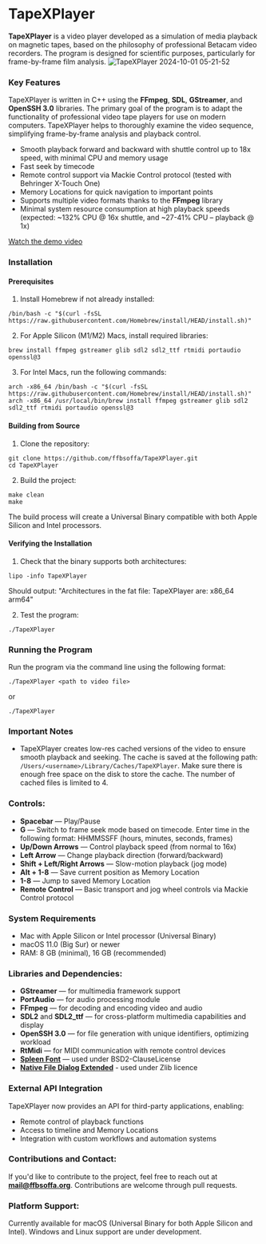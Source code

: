 # TapeXPlayer
**TapeXPlayer** is a video player developed as a simulation of media playback on magnetic tapes, based on the philosophy of professional Betacam video recorders. The program is designed for scientific purposes, particularly for frame-by-frame film analysis.
![TapeXPlayer 2024-10-01 05-21-52](https://github.com/user-attachments/assets/e47e35d5-a984-4cf0-928d-e46e38ca0eb0)
### Key Features
TapeXPlayer is written in C++ using the **FFmpeg**, **SDL**, **GStreamer**, and **OpenSSH 3.0** libraries. The primary goal of the program is to adapt the functionality of professional video tape players for use on modern computers. TapeXPlayer helps to thoroughly examine the video sequence, simplifying frame-by-frame analysis and playback control. 

- Smooth playback forward and backward with shuttle control up to 18x speed, with minimal CPU and memory usage
- Fast seek by timecode
- Remote control support via Mackie Control protocol (tested with Behringer X-Touch One)
- Memory Locations for quick navigation to important points
- Supports multiple video formats thanks to the **FFmpeg** library
- Minimal system resource consumption at high playback speeds (expected: ~132% CPU @ 16x shuttle, and ~27-41% CPU – playback @ 1x)

[Watch the demo video](https://www.youtube.com/watch?v=Mm4c1lp7Gz0)


### Installation

#### Prerequisites
1. Install Homebrew if not already installed:
```
/bin/bash -c "$(curl -fsSL https://raw.githubusercontent.com/Homebrew/install/HEAD/install.sh)"
```

2. For Apple Silicon (M1/M2) Macs, install required libraries:
```
brew install ffmpeg gstreamer glib sdl2 sdl2_ttf rtmidi portaudio openssl@3
```

3. For Intel Macs, run the following commands:
```
arch -x86_64 /bin/bash -c "$(curl -fsSL https://raw.githubusercontent.com/Homebrew/install/HEAD/install.sh)"
arch -x86_64 /usr/local/bin/brew install ffmpeg gstreamer glib sdl2 sdl2_ttf rtmidi portaudio openssl@3
```

#### Building from Source
1. Clone the repository:
```
git clone https://github.com/ffbsoffa/TapeXPlayer.git
cd TapeXPlayer
```

2. Build the project:
```
make clean
make
```

The build process will create a Universal Binary compatible with both Apple Silicon and Intel processors.

#### Verifying the Installation
1. Check that the binary supports both architectures:
```
lipo -info TapeXPlayer
```
Should output: "Architectures in the fat file: TapeXPlayer are: x86_64 arm64"

2. Test the program:
```
./TapeXPlayer
```

### Running the Program
Run the program via the command line using the following format:
```
./TapeXPlayer <path to video file>
```
or 
```
./TapeXPlayer
```

### Important Notes
- TapeXPlayer creates low-res cached versions of the video to ensure smooth playback and seeking. The cache is saved at the following path: `/Users/<username>/Library/Caches/TapeXPlayer`. Make sure there is enough free space on the disk to store the cache. The number of cached files is limited to 4.

### Controls:
- **Spacebar** — Play/Pause
- **G** — Switch to frame seek mode based on timecode. Enter time in the following format: HHMMSSFF (hours, minutes, seconds, frames)
- **Up/Down Arrows** — Control playback speed (from normal to 16x)
- **Left Arrow** — Change playback direction (forward/backward)
- **Shift + Left/Right Arrows** — Slow-motion playback (jog mode)
- **Alt + 1-8** — Save current position as Memory Location
- **1-8** — Jump to saved Memory Location
- **Remote Control** — Basic transport and jog wheel controls via Mackie Control protocol

### System Requirements
- Mac with Apple Silicon or Intel processor (Universal Binary)
- macOS 11.0 (Big Sur) or newer
- RAM: 8 GB (minimal), 16 GB (recommended)

### Libraries and Dependencies:
- **GStreamer** — for multimedia framework support
- **PortAudio** — for audio processing module
- **FFmpeg** — for decoding and encoding video and audio
- **SDL2** and **SDL2_ttf** — for cross-platform multimedia capabilities and display
- **OpenSSH 3.0** — for file generation with unique identifiers, optimizing workload
- **RtMidi** — for MIDI communication with remote control devices
- [**Spleen Font**](https://github.com/fcambus/spleen/tree/master) — used under BSD2-ClauseLicense
- [**Native File Dialog Extended**](https://github.com/btzy/nativefiledialog-extended) - used under Zlib licence

### External API Integration
TapeXPlayer now provides an API for third-party applications, enabling:
- Remote control of playback functions
- Access to timeline and Memory Locations
- Integration with custom workflows and automation systems

### Contributions and Contact:
If you'd like to contribute to the project, feel free to reach out at **mail@ffbsoffa.org**. Contributions are welcome through pull requests.

### Platform Support:
Currently available for macOS (Universal Binary for both Apple Silicon and Intel). Windows and Linux support are under development.
